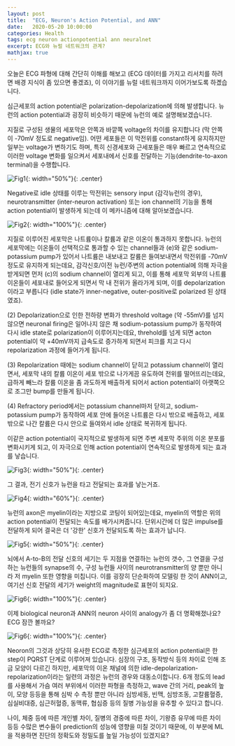 ```yaml
---
layout: post
title:  "ECG, Neuron's Action Potential, and ANN"
date:   2020-05-20 10:00:00
categories: Health
tags: ecg neuron actionpotential ann neuralnet
excerpt: ECG와 뉴럴 네트워크의 관계?
mathjax: true
---
```


오늘은 ECG 파형에 대해 간단히 이해를 해보고 (ECG 데이터를 가지고 리서치를 하려면 배경 지식이 좀 있으면 좋겠죠), 이 이야기를 뉴럴 네트워크까지 이어가보도록 하곘습니다.

심근세포의 action potential은 polarization-depolarization에 의해 발생합니다. 
뉴런의 action potential과 굉장히 비슷하기 때문에 뉴런의 예로 설명해보겠습니다.

지질로 구성된 생물의 세포막은 안쪽과 바깥쪽 voltage의 차이를 유지합니다 (막 안쪽이 -70mV 정도로 negative임). 어떤 세포들은 이 막전위를 constant하게 유지하지만 일부는 voltage가 변하기도 하며, 특히 신경세포와 근세포들은 매우 빠르고 연속적으로 이러한 voltage 변화를 일으켜서 세포내에서 신호를 전달하는 기능(dendrite-to-axon terminal)을 수행합니다.

![Fig1](https://jiryang.github.io/img/action_potential.png "Neuron's Action Potential"){: width="50%"}{: .center}


Negative로 idle 상태를 이루는 막전위는 sensory input (감각뉴런의 경우), neurotransmitter (inter-neuron activation) 또는 ion channel의 기능을 통해 action potential이 발생하게 되는데 이 메카니즘에 대해 알아보겠습니다.

![Fig2](https://jiryang.github.io/img/ion_pump.png "Ion Channeling in Action Potential"){: width="100%"}{: .center}


지질로 이루어진 세포막은 나트륨이나 칼륨과 같은 이온이 통과하지 못합니다. 뉴런의 세포막에는 이온들이 선택적으로 통과할 수 있는 channel들과 (e)와 같은 sodium-potassium pump가 있어서 나트륨은 내보내고 칼륨은 들여보내면서 막전위를 -70mV 정도로 유지하게 되는데요, 감각신호/이전 뉴런/주변의 action potential에 의해 자극을 받게되면 먼저 (c)의 sodium channel이 열리게 되고, 이를 통해 세포막 외부의 나트륨 이온들이 세포내로 들어오게 되면서 막 내 전위가 올라가게 되며, 이를 depolarization이라고 부릅니다 (idle state가 inner-negative, outer-positive로 polarized 된 상태였죠). 

(2) Depolarization으로 인한 전하량 변화가 threshold voltage (약 -55mV)를 넘지 않으면 neuronal firing은 일어나지 않은 채 sodium-potassium pump가 동작하여 다시 idle state로 polarization이 이루어지는데요, threhold를 넘게 되면 acton potential이 약 +40mV까지 급속도로 증가하게 되면서 피크를 치고 다시 repolarization 과정에 들어가게 됩니다. 

(3) Repolarization 때에는 sodium channel이 닫히고 potassium channel이 열리면서, 세포막 내의 칼륨 이온이 세포 밖으로 나가게끔 유도하여 전위를 떨어뜨리는데요, 급하게 빼느라 칼륨 이온을 좀 과도하게 배출하게 되어서 action potential이 아랫쪽으로 조그만 bump를 만들게 됩니다.

(4) Refractory period에서는 potassium channel마저 닫히고, sodium-potassium pump가 동작하여 세포 안에 들어온 나트륨은 다시 밖으로 배출하고, 세포 밖으로 나간 칼륨은 다시 안으로 들여와서 idle 상태로 복귀하게 됩니다.


이같은 action potential이 국지적으로 발생하게 되면 주변 세포막 주위의 이온 분포를 변화시키게 되고, 이 자극으로 인해 action potential이 연속적으로 발생하게 되는 효과를 낳습니다.

![Fig3](https://jiryang.github.io/img/action_potential_propagation.png "Action Potential Propagation"){: width="50%"}{: .center}



그 결과, 전기 신호가 뉴런을 타고 전달되는 효과를 낳는거죠.

![Fig4](https://jiryang.github.io/img/action_potential.gif "Inter-neuron Signal Transfer"){: width="60%"}{: .center}



뉴런의 axon은 myelin이라는 지방으로 코팅이 되어있는데요, myelin의 역할은 위의 action potential이 전달되는 속도를 배가시켜줍니다. 단위시간에 더 많은 impulse를 전달하게 되어 결국은 더 '강한' 신호가 전달되도록 하는 효과가 납니다.

![Fig5](https://jiryang.github.io/img/neuron.PNG "Neuron"){: width="50%"}{: .center}


뇌에서 A-to-B의 전달 신호의 세기는 두 지점을 연결하는 뉴런의 갯수, 그 연결을 구성하는 뉴런들의 synapse의 수, 구성 뉴런들 사이의 neurotransmitter의 양 뿐만 아니라 저 myelin 또한 영향을 미칩니다. 이를 굉장히 단순화하여 모델링 한 것이 ANN이고, 여기선 신호 전달의 세기가 weight의 magnitude로 표현이 되지요.

![Fig6](https://jiryang.github.io/img/ann1.jpg "Biological vs. Artificial Neuron"){: width="100%"}{: .center}


이제 biological neuron과 ANN의 neuron 사이의 analogy가 좀 더 명확해졌나요? ECG 잠깐 볼까요?

![Fig6](https://jiryang.github.io/img/ann1.jpg "Biological vs. Artificial Neuron"){: width="100%"}{: .center}


Neoron의 그것과 상당히 유사한 ECG로 측정한 심근세포의 action potential은 한 step이 PQRST 단계로 이루어져 있습니다. 심장의 구조, 동작방식 등의 차이로 인해 조금 모양이 다르긴 하지만, 세포막의 이온 채널에 의한 idle-depolarization-repolarization이라는 일련의 과정은 뉴런의 경우와 대동소이합니다. 6개 정도의 lead를 사용해서 가슴 여러 부위에서 이러한 파형을 측정하고, wave 간의 거리, peak의 높이, 모양 등등을 통해 심박 수 측정 뿐만 아니라 심방세동, 빈맥, 심방조동, 고칼륨혈증, 심실비대증, 심근허혈증, 동맥류, 협심증 등의 질병 가능성을 유추할 수 있다고 합니다. 

나이, 체중 등에 따른 개인별 차이, 질병의 경중에 따른 차이, 기왕증 유무에 따른 차이 등등 수많은 변수들이 prediction의 성능에 영향을 미칠 것이기 때문에, 이 부분에 ML을 적용하면 진단의 정확도와 정밀도를 높일 가능성이 있겠지요?